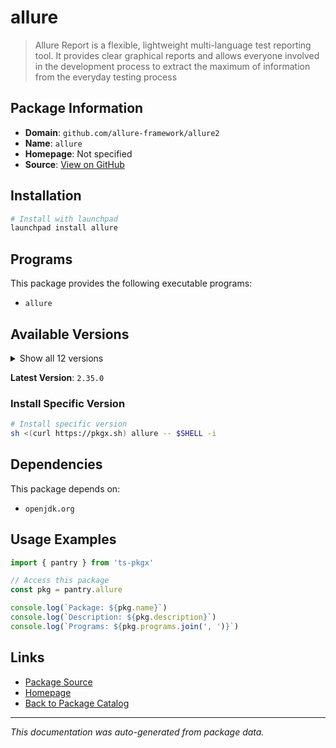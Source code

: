 # allure

> Allure Report is a flexible, lightweight multi-language test reporting tool. It provides clear graphical reports and allows everyone involved in the development process to extract the maximum of information from the everyday testing process

## Package Information

- **Domain**: `github.com/allure-framework/allure2`
- **Name**: `allure`
- **Homepage**: Not specified
- **Source**: [View on GitHub](https://github.com/pkgxdev/pantry/tree/main/projects/github.com/allure-framework/allure2/package.yml)

## Installation

```bash
# Install with launchpad
launchpad install allure
```

## Programs

This package provides the following executable programs:

- `allure`

## Available Versions

<details>
<summary>Show all 12 versions</summary>

- `2.35.0`, `2.34.1`, `2.34.0`, `2.33.0`, `2.32.2`
- `2.32.0`, `2.31.0`, `2.30.0`, `2.29.0`, `2.28.0`
- `2.27.0`, `2.26.0`

</details>

**Latest Version**: `2.35.0`

### Install Specific Version

```bash
# Install specific version
sh <(curl https://pkgx.sh) allure -- $SHELL -i
```

## Dependencies

This package depends on:

- `openjdk.org`

## Usage Examples

```typescript
import { pantry } from 'ts-pkgx'

// Access this package
const pkg = pantry.allure

console.log(`Package: ${pkg.name}`)
console.log(`Description: ${pkg.description}`)
console.log(`Programs: ${pkg.programs.join(', ')}`)
```

## Links

- [Package Source](https://github.com/pkgxdev/pantry/tree/main/projects/github.com/allure-framework/allure2/package.yml)
- [Homepage](#)
- [Back to Package Catalog](../../../package-catalog.md)

---

*This documentation was auto-generated from package data.*

